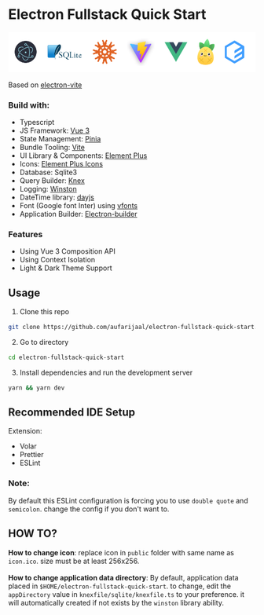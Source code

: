 # Electron Fullstack Quick Start

<img src="public/banner.png"/>

Based on [electron-vite](https://github.com/electron-vite/electron-vite-vue)

### Build with:
- Typescript
- JS Framework: [Vue 3](https://github.com/vuejs/vue)
- State Management: [Pinia]()
- Bundle Tooling: [Vite](https://github.com/vitejs/vite)
- UI Library & Components: [Element Plus](https://github.com/element-plus/element-plus)
- Icons: [Element Plus Icons](https://github.com/element-plus/element-plus-icons)
- Database: Sqlite3
- Query Builder: [Knex](https://github.com/knex/knex)
- Logging: [Winston](https://github.com/winstonjs/winston)
- DateTime library: [dayjs](https://github.com/iamkun/dayjs)
- Font (Google font Inter) using [vfonts](https://github.com/07akioni/vfonts)
- Application Builder: [Electron-builder](https://github.com/electron-userland/electron-builder)
### Features
- Using Vue 3 Composition API
- Using Context Isolation
- Light & Dark Theme Support

## Usage
1. Clone this repo
```bash
git clone https://github.com/aufarijaal/electron-fullstack-quick-start.git
```
2. Go to directory
```bash
cd electron-fullstack-quick-start
```
3. Install dependencies and run the development server
```bash
yarn && yarn dev
```
## Recommended IDE Setup
Extension:
- Volar
- Prettier
- ESLint

### Note:
By default this ESLint configuration is forcing you to use `double quote` and `semicolon`. change the config if you don't want to.

## HOW TO?

**How to change icon**: replace icon in `public` folder with same name as `icon.ico`. size must be at least 256x256.
<br/>
<br/>
**How to change application data directory**: By default, application data placed in `$HOME/electron-fullstack-quick-start`. to change, edit the `appDirectory` value in `knexfile/sqlite/knexfile.ts` to your preference. it will automatically created if not exists by the `winston` library ability.